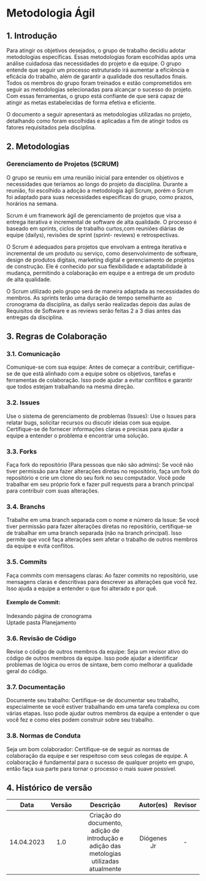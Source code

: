 # Metodologia Ágil

## 1. Introdução

Para atingir os objetivos desejados, o grupo de trabalho decidiu adotar metodologias específicas. Essas metodologias foram escolhidas após uma análise cuidadosa das necessidades do projeto e da equipe. O grupo entende que seguir um processo estruturado irá aumentar a eficiência e eficácia do trabalho, além de garantir a qualidade dos resultados finais. Todos os membros do grupo foram treinados e estão comprometidos em seguir as metodologias selecionadas para alcançar o sucesso do projeto. Com essas ferramentas, o grupo está confiante de que será capaz de atingir as metas estabelecidas de forma efetiva e eficiente.

O documento a seguir apresentará as metodologias utilizadas no projeto, detalhando como foram escolhidas e aplicadas a fim de atingir todos os fatores requisitados pela disciplina.

## 2. Metodologias

### Gerenciamento de Projetos (SCRUM)

O grupo se reuniu em uma reunião inicial para entender os objetivos e necessidades que teríamos ao longo do projeto da disciplina. Durante a reunião, foi escolhido a adoção a metodologia ágil Scrum, porém o Scrum foi adaptado para suas necessidades específicas do grupo, como prazos, horários na semana.

Scrum é um framework ágil de gerenciamento de projetos que visa a entrega iterativa e incremental de software de alta qualidade. O processo é baseado em sprints, ciclos de trabalho curtos,com reuniões diárias de equipe (dailys), revisões de sprint (sprint- reviews) e retrospectivas.

O Scrum é adequados para projetos que envolvam a entrega iterativa e incremental de um produto ou serviço, como desenvolvimento de software, design de produtos digitais, marketing digital e gerenciamento de projetos de construção. Ele é conhecido por sua flexibilidade e adaptabilidade à mudança, permitindo a colaboração em equipe e a entrega de um produto de alta qualidade.

O Scrum utilizado pelo grupo será de maneira adaptada as necessidades do membros. As sprints terão uma duração de tempo semelhante ao cronograma da disciplina, as dailys serão realizadas depois das aulas de Requisitos de Software e as reviews serão feitas 2 a 3 dias antes das entregas da disciplina.

## 3. Regras de Colaboração

### 3.1. Comunicação

Comunique-se com sua equipe: Antes de começar a contribuir, certifique-se de que está alinhado com a equipe sobre os objetivos, tarefas e ferramentas de colaboração. Isso pode ajudar a evitar conflitos e garantir que todos estejam trabalhando na mesma direção.

### 3.2. Issues

Use o sistema de gerenciamento de problemas (Issues): Use o Issues para relatar bugs, solicitar recursos ou discutir ideias com sua equipe. Certifique-se de fornecer informações claras e precisas para ajudar a equipe a entender o problema e encontrar uma solução.

### 3.3. Forks

Faça fork do repositório (Para pessoas que não são admins): Se você não tiver permissão para fazer alterações diretas no repositório, faça um fork do repositório e crie um clone do seu fork no seu computador. Você pode trabalhar em seu próprio fork e fazer pull requests para a branch principal para contribuir com suas alterações.

### 3.4. Branchs

Trabalhe em uma branch separada com o nome e número da Issue: Se você tiver permissão para fazer alterações diretas no repositório, certifique-se de trabalhar em uma branch separada (não na branch principal). Isso permite que você faça alterações sem afetar o trabalho de outros membros da equipe e evita conflitos.

### 3.5. Commits

Faça commits com mensagens claras: Ao fazer commits no repositório, use mensagens claras e descritivas para descrever as alterações que você fez. Isso ajuda a equipe a entender o que foi alterado e por quê.

#### Exemplo de Commit: 
Indexando página de cronograma  
Uptade pasta Planejamento

### 3.6. Revisão de Código

Revise o código de outros membros da equipe: Seja um revisor ativo do código de outros membros da equipe. Isso pode ajudar a identificar problemas de lógica ou erros de sintaxe, bem como melhorar a qualidade geral do código.

### 3.7. Documentação

Documente seu trabalho: Certifique-se de documentar seu trabalho, especialmente se você estiver trabalhando em uma tarefa complexa ou com várias etapas. Isso pode ajudar outros membros da equipe a entender o que você fez e como eles podem construir sobre seu trabalho.

### 3.8. Normas de Conduta

Seja um bom colaborador: Certifique-se de seguir as normas de colaboração da equipe e ser respeitoso com seus colegas de equipe. A colaboração é fundamental para o sucesso de qualquer projeto em grupo, então faça sua parte para tornar o processo o mais suave possível.

## 4. Histórico de versão
|    Data    | Versão | Descrição                                                                      | Autor(es)  | Revisor  |
| :--------: | :----: | :----------------------------------------------------------------------------: | :--------: | :------: |
| 14.04.2023 | 1.0    | Criação do documento, adição de introdução e adição das metologias utilizadas atualmente | Diógenes Jr  |    -     |